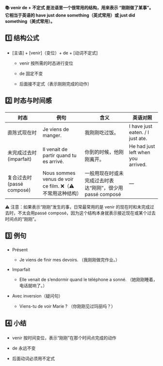 **📚 venir de + 不定式 是法语里一个很常用的结构，用来表示 “刚刚做了某事”。
它相当于英语的 have just done something（英式常用）或 just did something（美式常用）。**

## 1️⃣ 结构公式

 - [主语] + [venir]（变位）+ de + [动词不定式]
   - venir 按所需的时态进行变位

   - de 固定不变

   - 后面接不定式（表示刚刚完成的动作）

## 2️⃣ 时态与时间感

| 时态                    | 例句                                              | 含义                                   | 英语对照                               |
| --------------------- | ----------------------------------------------- | ------------------------------------ | ---------------------------------- |
| 直陈式现在时                | Je viens de manger.                             | 我刚刚吃过饭。                              | I have just eaten. / I just ate.   |
| 未完成过去时 (imparfait)    | Il venait de partir quand tu es arrivé.         | 你到的时候，他刚刚离开。                         | He had just left when you arrived. |
| 复合过去时 (passé composé) | Nous sommes venus de voir ce film. ❌（⚠ 不常用这种结构） | 一般用现在时或未完成过去时表达“刚刚”，很少用passé composé | —                                  |

⚠ 注意：如果表示“刚刚”发生的事，日常最常用的是 venir 的现在时和未完成过去时，不太会用passé composé，因为这个结构本身就表示接近现在或某个过去时间点的“刚刚”。

## 3️⃣ 例句
 - Présent

   -  Je viens de finir mes devoirs.
（我刚刚做完作业。）

 - Imparfait

   -  Elle venait de s’endormir quand le téléphone a sonné.
（她刚刚睡着，电话就响了。）

 - Avec inversion（疑问句）

   -  Viens-tu de voir Marie ?
（你刚刚见过玛丽吗？）

## 4️⃣ 小结
 - venir 按时间变位，表示“刚刚”在那个时间点完成的动作

 - de 永远不变

 - 后面动词必须用不定式